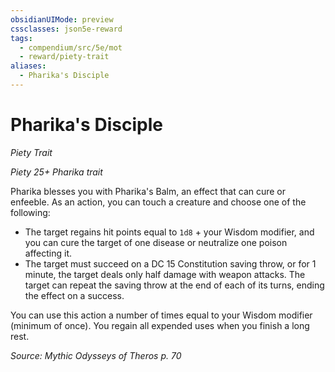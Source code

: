 ```yaml
---
obsidianUIMode: preview
cssclasses: json5e-reward
tags:
  - compendium/src/5e/mot
  - reward/piety-trait
aliases:
  - Pharika's Disciple
---
```

# Pharika's Disciple
*Piety Trait*  

*Piety 25+ Pharika trait*

Pharika blesses you with Pharika's Balm, an effect that can cure or enfeeble. As an action, you can touch a creature and choose one of the following:

- The target regains hit points equal to `1d8` + your Wisdom modifier, and you can cure the target of one disease or neutralize one poison affecting it.  
- The target must succeed on a DC 15 Constitution saving throw, or for 1 minute, the target deals only half damage with weapon attacks. The target can repeat the saving throw at the end of each of its turns, ending the effect on a success.  

You can use this action a number of times equal to your Wisdom modifier (minimum of once). You regain all expended uses when you finish a long rest.

*Source: Mythic Odysseys of Theros p. 70*
